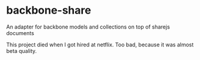backbone-share
=========

An adapter for backbone models and collections on top of sharejs documents

This project died when I got hired at netflix. Too bad, because it was almost beta quality.
